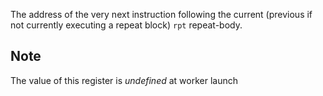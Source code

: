 The address of the very next instruction following the current (previous
if not currently executing a repeat block) `rpt` repeat-body.

## Note

The value of this register is *undefined* at worker launch
